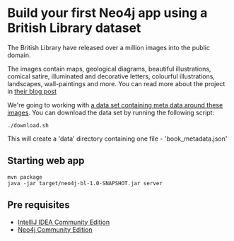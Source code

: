 # Build your first Neo4j app using a British Library dataset

The British Library have released over a million images into the public domain. 

The images contain maps, geological diagrams, beautiful illustrations, comical satire, illuminated and decorative letters, colourful illustrations, landscapes, wall-paintings and more. You can read more about the project in [their blog post](http://britishlibrary.typepad.co.uk/digital-scholarship/2013/12/a-million-first-steps.html)

We're going to working with [a data set containing meta data around these images](https://github.com/BL-Labs/imagedirectory). You can download the data set by running the following script:

````
./download.sh
````

This will create a 'data' directory containing one file - 'book_metadata.json'

## Starting web app

````
mvn package
java -jar target/neo4j-bl-1.0-SNAPSHOT.jar server
````

## Pre requisites

* [IntelliJ IDEA Community Edition](http://www.jetbrains.com/idea/download/)
* [Neo4j Community Edition](http://www.neo4j.org/download)
